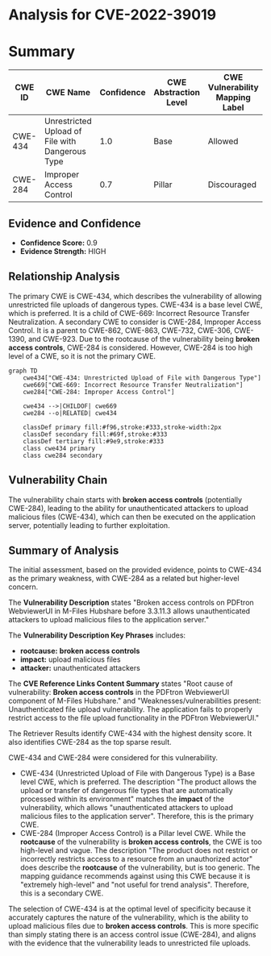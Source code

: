 # Analysis for CVE-2022-39019

# Summary
| CWE ID | CWE Name | Confidence | CWE Abstraction Level | CWE Vulnerability Mapping Label | CWE-Vulnerability Mapping Notes |
|---|---|---|---|---|---|
| CWE-434 | Unrestricted Upload of File with Dangerous Type | 1.0 | Base | Allowed | Primary CWE |
| CWE-284 | Improper Access Control | 0.7 | Pillar | Discouraged | Secondary Candidate |

## Evidence and Confidence

*   **Confidence Score:** 0.9
*   **Evidence Strength:** HIGH

## Relationship Analysis
The primary CWE is CWE-434, which describes the vulnerability of allowing unrestricted file uploads of dangerous types. CWE-434 is a base level CWE, which is preferred. It is a child of CWE-669: Incorrect Resource Transfer Neutralization. A secondary CWE to consider is CWE-284, Improper Access Control. It is a parent to CWE-862, CWE-863, CWE-732, CWE-306, CWE-1390, and CWE-923. Due to the rootcause of the vulnerability being **broken access controls**, CWE-284 is considered. However, CWE-284 is too high level of a CWE, so it is not the primary CWE.

```mermaid
graph TD
    cwe434["CWE-434: Unrestricted Upload of File with Dangerous Type"]
    cwe669["CWE-669: Incorrect Resource Transfer Neutralization"]
    cwe284["CWE-284: Improper Access Control"]

    cwe434 -->|CHILDOF| cwe669
    cwe284 --o|RELATED| cwe434

    classDef primary fill:#f96,stroke:#333,stroke-width:2px
    classDef secondary fill:#69f,stroke:#333
    classDef tertiary fill:#9e9,stroke:#333
    class cwe434 primary
    class cwe284 secondary
```

## Vulnerability Chain
The vulnerability chain starts with **broken access controls** (potentially CWE-284), leading to the ability for unauthenticated attackers to upload malicious files (CWE-434), which can then be executed on the application server, potentially leading to further exploitation.

## Summary of Analysis
The initial assessment, based on the provided evidence, points to CWE-434 as the primary weakness, with CWE-284 as a related but higher-level concern.

The **Vulnerability Description** states "Broken access controls on PDFtron WebviewerUI in M-Files Hubshare before 3.3.11.3 allows unauthenticated attackers to upload malicious files to the application server."

The **Vulnerability Description Key Phrases** includes:
- **rootcause:** **broken access controls**
- **impact:** upload malicious files
- **attacker:** unauthenticated attackers

The **CVE Reference Links Content Summary** states "Root cause of vulnerability: **Broken access controls** in the PDFtron WebviewerUI component of M-Files Hubshare." and "Weaknesses/vulnerabilities present: Unauthenticated file upload vulnerability. The application fails to properly restrict access to the file upload functionality in the PDFtron WebviewerUI."

The Retriever Results identify CWE-434 with the highest density score. It also identifies CWE-284 as the top sparse result.

CWE-434 and CWE-284 were considered for this vulnerability.
- CWE-434 (Unrestricted Upload of File with Dangerous Type) is a Base level CWE, which is preferred. The description "The product allows the upload or transfer of dangerous file types that are automatically processed within its environment" matches the **impact** of the vulnerability, which allows "unauthenticated attackers to upload malicious files to the application server". Therefore, this is the primary CWE.
- CWE-284 (Improper Access Control) is a Pillar level CWE. While the **rootcause** of the vulnerability is **broken access controls**, the CWE is too high-level and vague. The description "The product does not restrict or incorrectly restricts access to a resource from an unauthorized actor" does describe the **rootcause** of the vulnerability, but is too generic. The mapping guidance recommends against using this CWE because it is "extremely high-level" and "not useful for trend analysis". Therefore, this is a secondary CWE.

The selection of CWE-434 is at the optimal level of specificity because it accurately captures the nature of the vulnerability, which is the ability to upload malicious files due to **broken access controls**. This is more specific than simply stating there is an access control issue (CWE-284), and aligns with the evidence that the vulnerability leads to unrestricted file uploads.